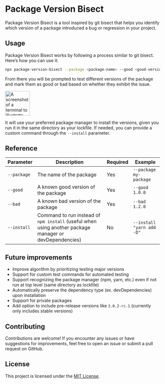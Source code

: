 # Package Version Bisect

Package Version Bisect is a tool inspired by git bisect that helps you identify which version of a package introduced a bug or regression in your project.

## Usage
Package Version Bisect works by following a process similar to git bisect. Here’s how you can use it:

```bash
npx package-version-bisect --package <package-name> --good <good-version> --bad <bad-version>
```

From there you will be prompted to test different versions of the package and mark them as good or bad based on whether they exhibit the issue.

<img alt="A screenshot of a terminal to illustrate the prompts when using package-version-bisect" src="https://github.com/CarinaChenot/package-version-bisect/assets/16705167/0f8ee0c0-c8cf-4c0b-9741-c7c8fd660a47" height=80 />

It will use your preferred package manager to install the versions, given you run it in the same directory as your lockfile. If needed, you can provide a custom command through the `--install` parameter.

## Reference
| Parameter    | Description                                                                                            | Required | Example                 |
|--------------|--------------------------------------------------------------------------------------------------------|----------|-------------------------|
| `--package` | The name of the package                                                                                | Yes      | `--package my-package`  |
| `--good`  | A known good version of the package                                                                    | Yes      | `--good 1.0.0`          |
| `--bad`  | A known bad version of the package                                                                     | Yes      | `--bad 1.2.0`           |
| `--install`  | Command to run instead of `npm install` (useful when using another package manager or devDependencies) | No       | `--install "yarn add -D"` |

## Future improvements

- Improve algorithm by prioritizing testing major versions
- Support for custom test commands for automated testing
- Support recognizing the package manager (npm, yarn, etc.) even if not run at top level (same directory as lockfile)
- Automatically preserve the dependency type (ex. devDependencies) upon installation 
- Support for private packages
- Add option to include pre-release versions like `3.0.2-rc.1` (currently only includes stable versions)

## Contributing
Contributions are welcome! If you encounter any issues or have suggestions for improvements, feel free to open an issue or submit a pull request on GitHub.

## License
This project is licensed under the [MIT License](LICENSE).
